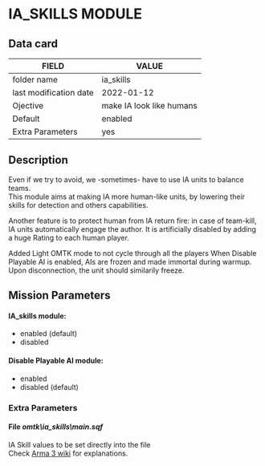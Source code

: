 # IA_SKILLS MODULE

## Data card

| FIELD                   | VALUE
|-------------------------|-------------
| folder name             | ia_skills
| last modification date  | 2022-01-12
| Ojective                | make IA look like humans
| Default                 | enabled
| Extra Parameters        | yes

## Description

Even if we try to avoid, we -sometimes- have to use IA units to balance teams.  
This module aims at making IA more human-like units, by lowering their skills for detection and others capabilities.

Another feature is to protect human from IA return fire: in case of team-kill, IA units automatically engage the author. It is artificially disabled by adding a huge Rating to each human player. 

Added Light OMTK mode to not cycle through all the players
When Disable Playable AI is enabled, AIs are frozen and made immortal during warmup. Upon disconnection, the unit should similarily freeze.

## Mission Parameters

#### IA_skills module:

* enabled (default)
* disabled

#### Disable Playable AI module:

* enabled 
* disabled (default)

### Extra Parameters

#### File *omtk\\ia_skills\\main.sqf*

IA Skill values to be set directly into the file   
Check [Arma 3 wiki](https://community.bistudio.com/wiki/AI_Sub-skills) for explanations.
